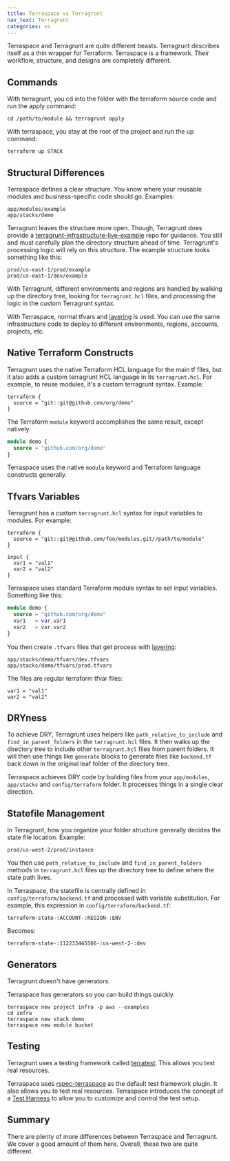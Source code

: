 ```yaml
---
title: Terraspace vs Terragrunt
nav_text: Terragrunt
categories: vs
---
```


Terraspace and Terragrunt are quite different beasts. Terragrunt describes itself as a thin wrapper for Terraform. Terraspace is a framework. Their workflow, structure, and designs are completely different.

## Commands

With terragrunt, you cd into the folder with the terraform source code and run the apply command:

    cd /path/to/module && terragrunt apply

With terraspace, you stay at the root of the project and run the up command:

    terraform up STACK

## Structural Differences

Terraspace defines a clear structure. You know where your reusable modules and business-specific code should go.  Examples:

    app/modules/example
    app/stacks/demo

Terragrunt leaves the structure more open. Though, Terragrunt does provide a [terragrunt-infrastructure-live-example](https://github.com/gruntwork-io/terragrunt-infrastructure-live-example) repo for guidance. You still and must carefully plan the directory structure ahead of time. Terragrunt's processing logic will rely on this structure. The example structure looks something like this:

    prod/us-east-1/prod/example
    prod/us-east-1/dev/example

With Terragrunt, different environments and regions are handled by walking up the directory tree, looking for `terragrunt.hcl` files, and processing the logic in the custom Terragrunt syntax.

With Terraspace, normal tfvars and [layering](https://terraspace.cloud/docs/tfvars/full-layering/) is used. You can use the same infrastructure code to deploy to different environments, regions, accounts, projects, etc.

## Native Terraform Constructs

Terragrunt uses the native Terraform HCL language for the main tf files, but it also adds a custom terragrunt HCL language in its `terragrunt.hcl`.  For example, to reuse modules, it's a custom terragrunt syntax. Example:

```terragrunt
terraform {
  source = "git::git@github.com/org/demo"
}
```

The Terraform `module` keyword accomplishes the same result, except natively.

```terraform
module demo {
  source = "github.com/org/demo"
}
```

Terraspace uses the native `module` keyword and Terraform language constructs generally.

## Tfvars Variables

Terragrunt has a custom `terragrunt.hcl` syntax for input variables to modules. For example:

```terragrunt
terraform {
  source = "git::git@github.com/foo/modules.git//path/to/module"
}

input {
  var1 = "val1"
  var2 = "val2"
}
```

Terraspace uses standard Terraform module syntax to set input variables. Something like this:

```terraform
module demo {
  source = "github.com/org/demo"
  var1   = var.var1
  var2   = var.var2
}
```

You then create `.tfvars` files that get process with [layering](https://terraspace.cloud/docs/tfvars/layering/):

    app/stacks/demo/tfvars/dev.tfvars
    app/stacks/demo/tfvars/prod.tfvars

The files are regular terraform tfvar files:

    var1 = "val1"
    var2 = "val2"

## DRYness

To achieve DRY, Terragrunt uses helpers like `path_relative_to_include` and `find_in_parent_folders` in the `terragrunt.hcl` files. It then walks up the directory tree to include other `terragrunt.hcl` files from parent folders. It will then use things like `generate` blocks to generate files like `backend.tf` back down in the original leaf folder of the directory tree.

Terraspace achieves DRY code by building files from your `app/modules`, `app/stacks` and `config/terraform` folder. It processes things in a single clear direction.

## Statefile Management

In Terragrunt, how you organize your folder structure generally decides the state file location. Example:

    prod/us-west-2/prod/instance

You then use `path_relative_to_include` and `find_in_parent_folders` methods in `terragrunt.hcl` files up the directory tree to define where the state path lives.

In Terraspace, the statefile is centrally defined in `config/terraform/backend.tf` and processed with variable substitution. For example, this expression in `config/terraform/backend.tf`:

    terraform-state-:ACCOUNT-:REGION-:ENV

Becomes:

    terraform-state-:112233445566-:us-west-2-:dev

## Generators

Terragrunt doesn't have generators.

Terraspace has generators so you can build things quickly.

    terraspace new project infra -p aws --examples
    cd infra
    terraspace new stack demo
    terraspace new module bucket

## Testing

Terragrunt uses a testing framework called [terratest](https://terratest.gruntwork.io/).  This allows you test real resources.

Terraspace uses [rspec-terraspace](https://github.com/boltops-tools/rspec-terraspace) as the default test framework plugin. It also allows you to test real resources. Terraspace introduces the concept of a [Test Harness](https://terraspace.cloud/docs/testing/test-harness/) to allow you to customize and control the test setup.

## Summary

There are plenty of more differences between Terraspace and Terragrunt. We cover a good amount of them here. Overall, these two are quite different.
